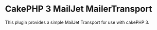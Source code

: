 # CakePHP 3 MailJet MailerTransport
This plugin provides a simple MailJet Transport for use with cakePHP 3.
